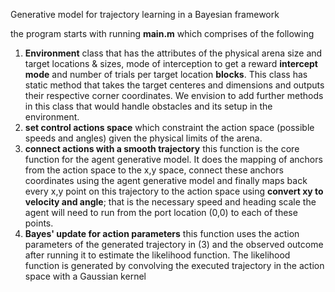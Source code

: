 Generative model for trajectory learning in a Bayesian framework


the program starts with running **main.m** which comprises of the following 
  1) **Environment** class that has the attributes of the physical arena size and target locations & sizes, mode of interception to get a reward **intercept mode** and number of trials per target location 
     **blocks**. This class has static method that takes the target centeres and dimensions and outputs their respective corner coordinates. We envision to add further methods in this class that would handle 
     obstacles and its setup in the environment.
  2) **set control actions space** which constraint the action space (possible speeds and angles) given the physical limits of the arena.
  3) **connect actions with a smooth trajectory** this function is the core function for the agent generative model. It does the mapping of anchors from the action space to the x,y space, connect these anchors 
     coordinates using the agent generative model and finally maps back every x,y point on this trajectory to the action space using **convert xy to velocity and angle**; that is the necessary speed and heading 
     scale the agent will need to run from the port location (0,0) to each of these points.
4)  **Bayes' update for action parameters** this function uses the action parameters of the generated trajectory in (3) and the observed outcome after running it to estimate the likelihood function. The likelihood function is generated by convolving the executed trajectory in the action space with a Gaussian kernel  
